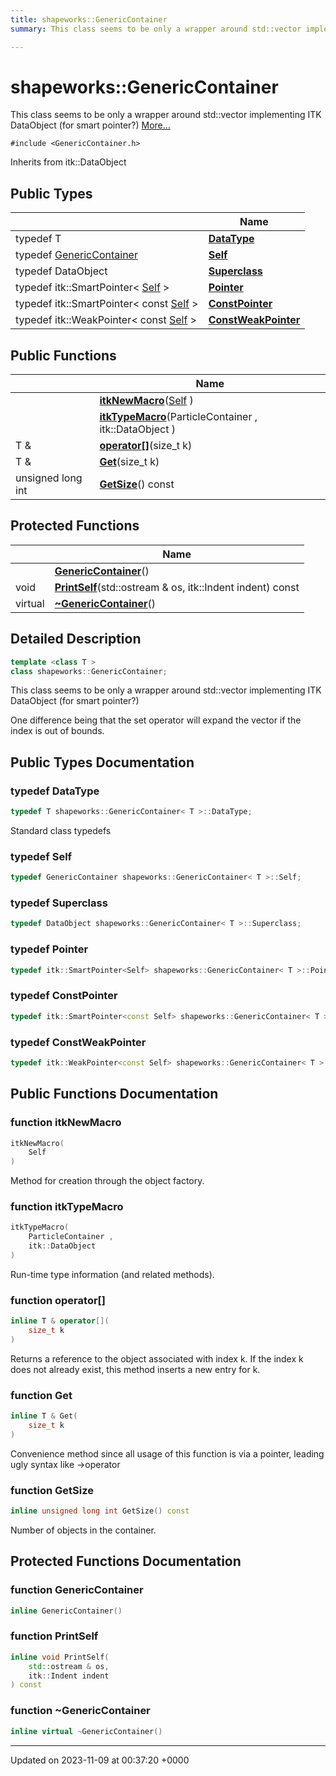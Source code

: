 ```yaml
---
title: shapeworks::GenericContainer
summary: This class seems to be only a wrapper around std::vector implementing ITK DataObject (for smart pointer?) 

---
```


# shapeworks::GenericContainer



This class seems to be only a wrapper around std::vector implementing ITK DataObject (for smart pointer?)  [More...](#detailed-description)


`#include <GenericContainer.h>`

Inherits from itk::DataObject

## Public Types

|                | Name           |
| -------------- | -------------- |
| typedef T | **[DataType](../Classes/classshapeworks_1_1GenericContainer.md#typedef-datatype)**  |
| typedef [GenericContainer](../Classes/classshapeworks_1_1GenericContainer.md) | **[Self](../Classes/classshapeworks_1_1GenericContainer.md#typedef-self)**  |
| typedef DataObject | **[Superclass](../Classes/classshapeworks_1_1GenericContainer.md#typedef-superclass)**  |
| typedef itk::SmartPointer< [Self](../Classes/classshapeworks_1_1GenericContainer.md) > | **[Pointer](../Classes/classshapeworks_1_1GenericContainer.md#typedef-pointer)**  |
| typedef itk::SmartPointer< const [Self](../Classes/classshapeworks_1_1GenericContainer.md) > | **[ConstPointer](../Classes/classshapeworks_1_1GenericContainer.md#typedef-constpointer)**  |
| typedef itk::WeakPointer< const [Self](../Classes/classshapeworks_1_1GenericContainer.md) > | **[ConstWeakPointer](../Classes/classshapeworks_1_1GenericContainer.md#typedef-constweakpointer)**  |

## Public Functions

|                | Name           |
| -------------- | -------------- |
| | **[itkNewMacro](../Classes/classshapeworks_1_1GenericContainer.md#function-itknewmacro)**([Self](../Classes/classshapeworks_1_1GenericContainer.md) ) |
| | **[itkTypeMacro](../Classes/classshapeworks_1_1GenericContainer.md#function-itktypemacro)**(ParticleContainer , itk::DataObject ) |
| T & | **[operator[]](../Classes/classshapeworks_1_1GenericContainer.md#function-operator[])**(size_t k) |
| T & | **[Get](../Classes/classshapeworks_1_1GenericContainer.md#function-get)**(size_t k) |
| unsigned long int | **[GetSize](../Classes/classshapeworks_1_1GenericContainer.md#function-getsize)**() const |

## Protected Functions

|                | Name           |
| -------------- | -------------- |
| | **[GenericContainer](../Classes/classshapeworks_1_1GenericContainer.md#function-genericcontainer)**() |
| void | **[PrintSelf](../Classes/classshapeworks_1_1GenericContainer.md#function-printself)**(std::ostream & os, itk::Indent indent) const |
| virtual | **[~GenericContainer](../Classes/classshapeworks_1_1GenericContainer.md#function-~genericcontainer)**() |

## Detailed Description

```cpp
template <class T >
class shapeworks::GenericContainer;
```

This class seems to be only a wrapper around std::vector implementing ITK DataObject (for smart pointer?) 

One difference being that the set operator will expand the vector if the index is out of bounds. 

## Public Types Documentation

### typedef DataType

```cpp
typedef T shapeworks::GenericContainer< T >::DataType;
```


Standard class typedefs 


### typedef Self

```cpp
typedef GenericContainer shapeworks::GenericContainer< T >::Self;
```


### typedef Superclass

```cpp
typedef DataObject shapeworks::GenericContainer< T >::Superclass;
```


### typedef Pointer

```cpp
typedef itk::SmartPointer<Self> shapeworks::GenericContainer< T >::Pointer;
```


### typedef ConstPointer

```cpp
typedef itk::SmartPointer<const Self> shapeworks::GenericContainer< T >::ConstPointer;
```


### typedef ConstWeakPointer

```cpp
typedef itk::WeakPointer<const Self> shapeworks::GenericContainer< T >::ConstWeakPointer;
```


## Public Functions Documentation

### function itkNewMacro

```cpp
itkNewMacro(
    Self 
)
```


Method for creation through the object factory. 


### function itkTypeMacro

```cpp
itkTypeMacro(
    ParticleContainer ,
    itk::DataObject 
)
```


Run-time type information (and related methods). 


### function operator[]

```cpp
inline T & operator[](
    size_t k
)
```


Returns a reference to the object associated with index k. If the index k does not already exist, this method inserts a new entry for k. 


### function Get

```cpp
inline T & Get(
    size_t k
)
```


Convenience method since all usage of this function is via a pointer, leading ugly syntax like ->operator[](k) 


### function GetSize

```cpp
inline unsigned long int GetSize() const
```


Number of objects in the container. 


## Protected Functions Documentation

### function GenericContainer

```cpp
inline GenericContainer()
```


### function PrintSelf

```cpp
inline void PrintSelf(
    std::ostream & os,
    itk::Indent indent
) const
```


### function ~GenericContainer

```cpp
inline virtual ~GenericContainer()
```


-------------------------------

Updated on 2023-11-09 at 00:37:20 +0000